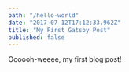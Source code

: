 ```yaml
---
path: "/hello-world"
date: "2017-07-12T17:12:33.962Z"
title: "My First Gatsby Post"
published: false
---
```


Oooooh-weeee, my first blog post!

